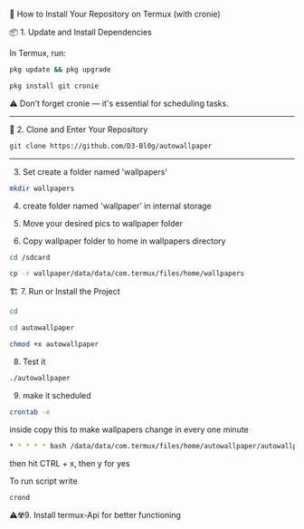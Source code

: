 
📲 How to Install Your Repository on Termux (with cronie)

📦 1. Update and Install Dependencies

In Termux, run:
```bash
pkg update && pkg upgrade
```
```bash
pkg install git cronie
```

 ⚠️ Don’t forget cronie — it's essential for scheduling tasks.




---

📁 2. Clone and Enter Your Repository
```bash
git clone https://github.com/D3-Bl0g/autowallpaper
```

---
   3. Set create a folder named 'wallpapers'
```bash
mkdir wallpapers
```
   4. create folder named 'wallpaper' in internal storage

   5. Move your desired pics to wallpaper folder
  
   6. Copy wallpaper folder to home in wallpapers
directory
```bash
cd /sdcard
```
```bash
cp -r wallpaper/data/data/com.termux/files/home/wallpapers
```

     
🏗️ 7. Run or Install the Project
```bash
cd
```
```bash
cd autowallpaper
```
```bash
chmod +x autowallpaper
```
8. Test it
```bash
./autowallpaper
```
 9. make it scheduled
 ```bash    
 crontab -e
 ```
inside copy this to make wallpapers change in every
 one minute

```bash
* * * * * bash /data/data/com.termux/files/home/autowallpaper/autowallpaper
```
then hit CTRL + x, then y for yes

To run script write 
```bash
crond
```
⚠️☢️9. Install termux-Api for better functioning 
